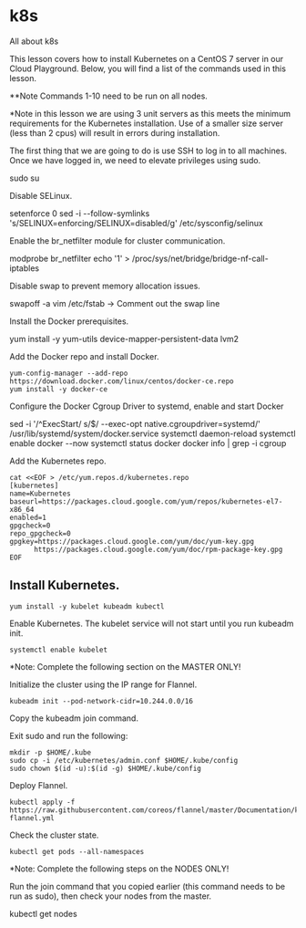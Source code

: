 # k8s
All about k8s


This lesson covers how to install Kubernetes on a CentOS 7 server in our Cloud Playground. Below, you will find a list of the commands used in this lesson.

**Note Commands 1-10 need to be run on all nodes.

*Note in this lesson we are using 3 unit servers as this meets the minimum requirements for the Kubernetes installation. Use of a smaller size server (less than 2 cpus) will result in errors during installation.

The first thing that we are going to do is use SSH to log in to all machines. Once we have logged in, we need to elevate privileges using sudo.

sudo su  

Disable SELinux.

setenforce 0
sed -i --follow-symlinks 's/SELINUX=enforcing/SELINUX=disabled/g' /etc/sysconfig/selinux

Enable the br_netfilter module for cluster communication.

modprobe br_netfilter
echo '1' > /proc/sys/net/bridge/bridge-nf-call-iptables


Disable swap to prevent memory allocation issues.
    
swapoff -a
vim /etc/fstab  ->  Comment out the swap line

Install the Docker prerequisites.
   
yum install -y yum-utils device-mapper-persistent-data lvm2

Add the Docker repo and install Docker.

    yum-config-manager --add-repo https://download.docker.com/linux/centos/docker-ce.repo
    yum install -y docker-ce

Configure the Docker Cgroup Driver to systemd, enable and start Docker
    
sed -i '/^ExecStart/ s/$/ --exec-opt native.cgroupdriver=systemd/' /usr/lib/systemd/system/docker.service 
systemctl daemon-reload
systemctl enable docker --now 
systemctl status docker
docker info | grep -i cgroup

Add the Kubernetes repo.
```
cat <<EOF > /etc/yum.repos.d/kubernetes.repo
[kubernetes]
name=Kubernetes
baseurl=https://packages.cloud.google.com/yum/repos/kubernetes-el7-x86_64
enabled=1
gpgcheck=0
repo_gpgcheck=0
gpgkey=https://packages.cloud.google.com/yum/doc/yum-key.gpg
      https://packages.cloud.google.com/yum/doc/rpm-package-key.gpg
EOF
```

## Install Kubernetes. 

    yum install -y kubelet kubeadm kubectl


Enable Kubernetes. The kubelet service will not start until you run kubeadm init.

    systemctl enable kubelet


*Note: Complete the following section on the MASTER ONLY!

Initialize the cluster using the IP range for Flannel.

    kubeadm init --pod-network-cidr=10.244.0.0/16


Copy the kubeadm join command.

Exit sudo and run the following:

    mkdir -p $HOME/.kube
    sudo cp -i /etc/kubernetes/admin.conf $HOME/.kube/config
    sudo chown $(id -u):$(id -g) $HOME/.kube/config


Deploy Flannel.

    kubectl apply -f https://raw.githubusercontent.com/coreos/flannel/master/Documentation/kube-flannel.yml

Check the cluster state.

    kubectl get pods --all-namespaces
*Note: Complete the following steps on the NODES ONLY!

Run the join command that you copied earlier (this command needs to be run as sudo), then check your nodes from the master.

kubectl get nodes
